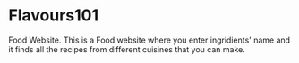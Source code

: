 # Flavours101
Food Website.
 This is a Food website where you enter ingridients' name and it finds all the recipes from different cuisines that you can make.
